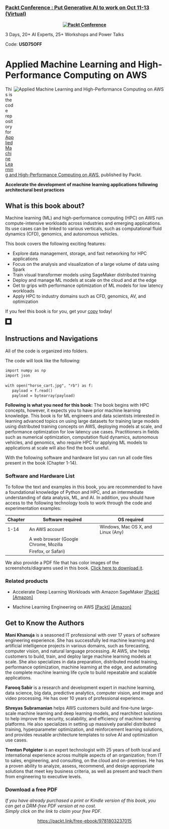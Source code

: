 
### [Packt Conference : Put Generative AI to work on Oct 11-13 (Virtual)](https://packt.link/JGIEY)

<b><p align='center'>[![Packt Conference](https://hub.packtpub.com/wp-content/uploads/2023/08/put-generative-ai-to-work-packt.png)](https://packt.link/JGIEY)</p></b> 
3 Days, 20+ AI Experts, 25+ Workshops and Power Talks 

Code: <b>USD75OFF</b>

# Applied Machine Learning and High-Performance Computing on AWS	

<a href="https://www.packtpub.com/product/Applied-Machine-Learning-and-High-Performance-Computing-on-AWS/9781803237015?utm_source=github&utm_medium=repository&utm_campaign=9781803237015"><img src="https://static.packt-cdn.com/products/9781803237015/cover/smaller" alt="Applied Machine Learning and High-Performance Computing on AWS" height="256px" align="right"></a>

This is the code repository for [Applied Machine Learning and High-Performance Computing on AWS](https://www.packtpub.com/product/Applied-Machine-Learning-and-High-Performance-Computing-on-AWS/9781803237015?utm_source=github&utm_medium=repository&utm_campaign=9781803237015), published by Packt.

**Accelerate the development of machine learning applications following architectural best practices**

## What is this book about?
Machine learning (ML) and high-performance computing (HPC) on AWS run compute-intensive workloads across industries and emerging applications. Its use cases can be linked to various verticals, such as computational fluid dynamics (CFD), genomics, and autonomous vehicles.		

This book covers the following exciting features: 
* Explore data management, storage, and fast networking for HPC applications
* Focus on the analysis and visualization of a large volume of data using Spark
* Train visual transformer models using SageMaker distributed training
* Deploy and manage ML models at scale on the cloud and at the edge
* Get to grips with performance optimization of ML models for low latency workloads
* Apply HPC to industry domains such as CFD, genomics, AV, and optimization

If you feel this book is for you, get your [copy](https://www.amazon.com/dp/B09NC5XJ6D) today!

<a href="https://www.packtpub.com/?utm_source=github&utm_medium=banner&utm_campaign=GitHubBanner"><img src="https://raw.githubusercontent.com/PacktPublishing/GitHub/master/GitHub.png" alt="https://www.packtpub.com/" border="5" /></a>


## Instructions and Navigations
All of the code is organized into folders.

The code will look like the following:
```
import numpy as np
import json

with open("horse_cart.jpg", "rb") as f:
   payload = f.read()
   payload = bytearray(payload)
```

**Following is what you need for this book:**
The book begins with HPC concepts, however, it expects you to have prior machine learning knowledge. This book is for ML engineers and data scientists interested in learning advanced topics on using large datasets for training large models using distributed training concepts on AWS, deploying models at scale, and performance optimization for low latency use cases. Practitioners in fields such as numerical optimization, computation fluid dynamics, autonomous vehicles, and genomics, who require HPC for applying ML models to applications at scale will also find the book useful.	

With the following software and hardware list you can run all code files present in the book (Chapter 1-14).

### Software and Hardware List

To follow the text and examples in this book, you are recommended to have a foundational knowledge of
Python and HPC, and an intermediate understanding of data analysis, ML, and AI. In addition, you should
have access to the following technology tools to work through the code and experimentation examples:

| Chapter | Software required                      | OS required                        |
| --------| ------------------------------------   | -----------------------------------|
| 1-14	 | An AWS account                         | Windows, Mac OS X, and Linux (Any) |                                                            
|     	 | A web browser (Google Chrome, Mozilla                                       |
| 	       | Firefox, or Safari)                                                         |


We also provide a PDF file that has color images of the screenshots/diagrams used in this book. [Click here to download it](https://packt.link/SqXiF).


### Related products <Other books you may enjoy>
* Accelerate Deep Learning Workloads with Amazon SageMaker [[Packt]](https://www.packtpub.com/product/accelerate-deep-learning-workloads-with-amazon-sagemaker/9781801816441) [[Amazon]](https://www.amazon.com/dp/1801816441)

* Machine Learning Engineering on AWS [[Packt]](https://www.packtpub.com/product/Machine-Learning-Engineering-on-AWS/9781803247595) [[Amazon]](https://www.amazon.com/dp/1803247592)

## Get to Know the Authors
**Mani Khanuja**
is a seasoned IT professional with over 17 years of software engineering experience.
She has successfully led machine learning and artificial intelligence projects in various domains, such
as forecasting, computer vision, and natural language processing. At AWS, she helps customers to
build, train, and deploy large machine learning models at scale. She also specializes in data preparation,
distributed model training, performance optimization, machine learning at the edge, and automating
the complete machine learning life cycle to build repeatable and scalable applications.

**Farooq Sabir**
is a research and development expert in machine learning, data science, big data, predictive
analytics, computer vision, and image and video processing. He has over 10 years of professional
experience.

**Shreyas Subramanian**
helps AWS customers build and fine-tune large-scale machine learning and
deep learning models, and rearchitect solutions to help improve the security, scalability, and efficiency
of machine learning platforms. He also specializes in setting up massively parallel distributed training,
hyperparameter optimization, and reinforcement learning solutions, and provides reusable architecture
templates to solve AI and optimization use cases.

**Trenton Potgieter**
is an expert technologist with 25 years of both local and international experience
across multiple aspects of an organization; from IT to sales, engineering, and consulting, on the cloud
and on-premises. He has a proven ability to analyze, assess, recommend, and design appropriate solutions
that meet key business criteria, as well as present and teach them from engineering to executive levels.

### Download a free PDF

 <i>If you have already purchased a print or Kindle version of this book, you can get a DRM-free PDF version at no cost.<br>Simply click on the link to claim your free PDF.</i>
<p align="center"> <a href="https://packt.link/free-ebook/9781803237015">https://packt.link/free-ebook/9781803237015 </a> </p>

